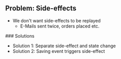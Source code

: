 ## Problem: Side-effects

* We don't want side-effects to be replayed
     * E-Mails sent twice, orders placed etc.

<div class="slide" markdown="1">
### Solutions

* Solution 1: Separate side-effect and state change
* Solution 2: Saving event triggers side-effect
</div>
